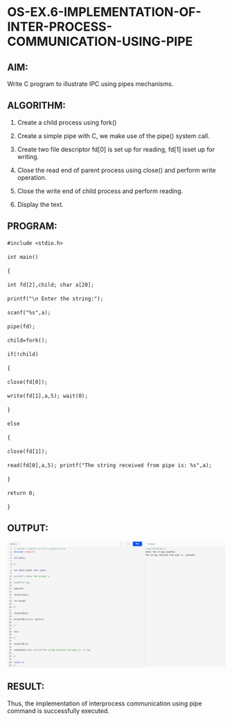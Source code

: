 # OS-EX.6-IMPLEMENTATION-OF-INTER-PROCESS-COMMUNICATION-USING-PIPE

## AIM:
Write C program to illustrate IPC using pipes mechanisms.

## ALGORITHM:
1. Create a child process using fork()

2. Create a simple pipe with C, we make use of the pipe() system call.

3. Create two file descriptor fd[0] is set up for reading, fd[1] isset up for writing.

4. Close the read end of parent process using close() and perform write operation.

5. Close the write end of child process and perform reading.

6. Display the text.


## PROGRAM:
```
#include <stdio.h>

int main()

{

int fd[2],child; char a[20];

printf("\n Enter the string:");

scanf("%s",a);

pipe(fd);

child=fork();

if(!child)

{

close(fd[0]);

write(fd[1],a,5); wait(0);

}

else

{

close(fd[1]);

read(fd[0],a,5); printf("The string received from pipe is: %s",a);

}

return 0;

}
```

## OUTPUT:
![OS-EX.6-IMPLEMENTATION-OF-INTER-PROCESS-COMMUNICATION-USING-PIPE](os61.png)


## RESULT:
Thus, the implementation of interprocess communication using pipe command is successfully executed.
